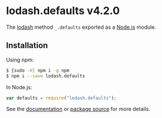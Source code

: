 # lodash.defaults v4.2.0

The [lodash](https://lodash.com/) method `_.defaults` exported as a [Node.js](https://nodejs.org/) module.

## Installation

Using npm:

```bash
$ {sudo -H} npm i -g npm
$ npm i --save lodash.defaults
```

In Node.js:

```js
var defaults = require("lodash.defaults");
```

See the [documentation](https://lodash.com/docs#defaults) or [package source](https://github.com/lodash/lodash/blob/4.2.0-npm-packages/lodash.defaults) for more details.
